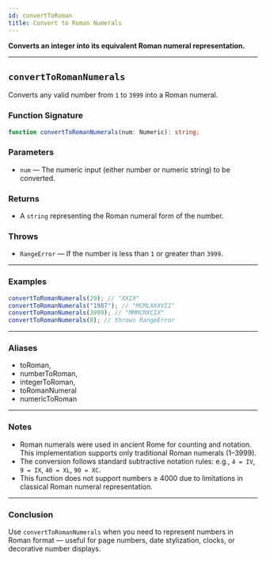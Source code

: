 ```yaml
---
id: convertToRoman
title: Convert to Roman Numerals  
---
```


**Converts an integer into its equivalent Roman numeral representation.**

---

## `convertToRomanNumerals`

Converts any valid number from `1` to `3999` into a Roman numeral.

### Function Signature

```ts
function convertToRomanNumerals(num: Numeric): string;
```

### Parameters

- `num` — The numeric input (either number or numeric string) to be converted.

### Returns

- A `string` representing the Roman numeral form of the number.

### Throws

- `RangeError` — If the number is less than `1` or greater than `3999`.

---

### Examples

```ts
convertToRomanNumerals(29); // "XXIX"
convertToRomanNumerals("1987"); // "MCMLXXXVII"
convertToRomanNumerals(3999); // "MMMCMXCIX"
convertToRomanNumerals(0); // throws RangeError
```

---

### Aliases

- toRoman,
- numberToRoman,
- integerToRoman,
- toRomanNumeral
- numericToRoman

---

### Notes

- Roman numerals were used in ancient Rome for counting and notation. This implementation supports only traditional Roman numerals (1–3999).
- The conversion follows standard subtractive notation rules: e.g., `4 = IV`, `9 = IX`, `40 = XL`, `90 = XC`.
- This function does not support numbers ≥ 4000 due to limitations in classical Roman numeral representation.

---

### Conclusion

Use `convertToRomanNumerals` when you need to represent numbers in Roman format — useful for page numbers, date stylization, clocks, or decorative number displays.
